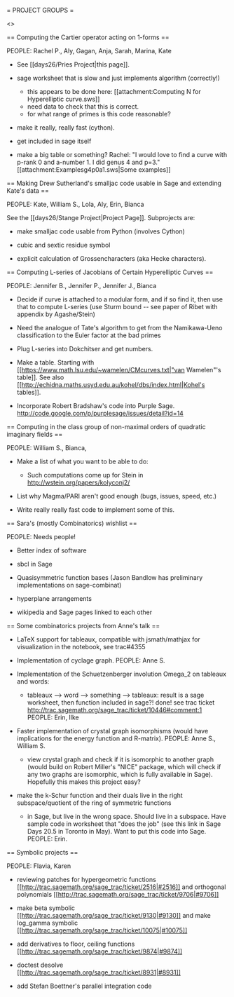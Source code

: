 = PROJECT GROUPS =

<<TableOfContents>>

== Computing the Cartier operator acting on 1-forms ==

PEOPLE: Rachel P., Aly, Gagan, Anja, Sarah, Marina, Kate

  * See [[days26/Pries Project|this page]].

  * sage worksheet that is slow and just implements algorithm (correctly!)
    * this appears to be done here: [[attachment:Computing N for Hyperelliptic curve.sws]]
    * need data to check that this is correct.
    * for what range of primes is this code reasonable?

  * make it really, really fast (cython). 

  * get included in sage itself

  * make a big table or something?   Rachel: "I would love to find a curve with p-rank 0 and a-number 1.   I did genus 4 and p=3." [[attachment:Examplesg4p0a1.sws|Some examples]]


== Making Drew Sutherland's smalljac code usable in Sage and extending Kate's data ==

PEOPLE: Kate, William S., Lola, Aly, Erin, Bianca

See the [[days26/Stange Project|Project Page]].  Subprojects are:

  * make smalljac code usable from Python (involves Cython)

  * cubic and sextic residue symbol

  * explicit calculation of Grossencharacters (aka Hecke characters). 


== Computing L-series of Jacobians of Certain Hyperelliptic Curves ==

PEOPLE: Jennifer B., Jennifer P., Jennifer J., Bianca

  * Decide if curve is attached to a modular form, and if so find it, then use that to compute L-series (use Sturm bound -- see paper of Ribet with appendix by Agashe/Stein)

  * Need the analogue of Tate's algorithm to get from the Namikawa-Ueno classification to the Euler factor at the bad primes

  * Plug L-series into Dokchitser and get numbers.

  * Make a table.  Starting with [[https://www.math.lsu.edu/~wamelen/CMcurves.txt|"van Wamelen"'s table]].  See also [[http://echidna.maths.usyd.edu.au/kohel/dbs/index.html|Kohel's tables]].

  * Incorporate Robert Bradshaw's code into Purple Sage.  http://code.google.com/p/purplesage/issues/detail?id=14


== Computing in the class group of non-maximal orders of quadratic imaginary fields ==

PEOPLE: William S., Bianca, 

  * Make a list of what you want to be able to do:
      - Such computations come up for Stein in http://wstein.org/papers/kolyconj2/

  * List why Magma/PARI aren't good enough (bugs, issues, speed, etc.)

  * Write really really fast code to implement some of this. 

  
== Sara's (mostly Combinatorics) wishlist ==

PEOPLE:  Needs people!

  * Better index of software
   
  * sbcl in Sage
    
  * Quasisymmetric function bases (Jason Bandlow has preliminary implementations on sage-combinat)
  
  * hyperplane arrangements
  
  * wikipedia and Sage pages linked to each other


== Some combinatorics projects from Anne's talk ==

  * LaTeX support for tableaux, compatible with jsmath/mathjax for visualization in the notebook, see trac#4355

  * Implementation of cyclage graph. PEOPLE: Anne S. 

  * Implementation of the Schuetzenberger involution Omega_2 on tableaux and words:

     - tableaux --> word --> something --> tableaux:  result is a sage worksheet, then function included in sage?!  done! see trac ticket http://trac.sagemath.org/sage_trac/ticket/10446#comment:1   PEOPLE: Erin, Ilke

  * Faster implementation of crystal graph isomorphisms (would have implications for the energy function and R-matrix).  PEOPLE: Anne S., William S.

     - view crystal graph and check if it is isomorphic to another graph (would build on Robert Miller's "NICE" package, which will check if any two graphs are isomorphic, which is fully available in Sage).   Hopefully this makes this project easy?

  * make the k-Schur function and their duals live in the right subspace/quotient of the ring of symmetric functions

     - in Sage, but live in the wrong space.  Should live in a subspace.  Have sample code in worksheet that "does the job" (see this link in Sage Days 20.5 in Toronto in May).  Want to put this code into Sage.  PEOPLE: Erin.

== Symbolic projects ==

PEOPLE:  Flavia, Karen

  * reviewing patches for hypergeometric functions [[http://trac.sagemath.org/sage_trac/ticket/2516|#2516]] and orthogonal polynomials [[http://trac.sagemath.org/sage_trac/ticket/9706|#9706]]

  * make beta symbolic [[http://trac.sagemath.org/sage_trac/ticket/9130|#9130]] and make log_gamma symbolic [[http://trac.sagemath.org/sage_trac/ticket/10075|#10075]]

  * add derivatives to floor, ceiling functions [[http://trac.sagemath.org/sage_trac/ticket/9874|#9874]]

  * doctest desolve  [[http://trac.sagemath.org/sage_trac/ticket/8931|#8931]]

  * add Stefan Boettner's parallel integration code
